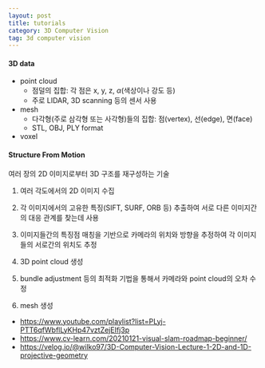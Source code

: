 ```yaml
---
layout: post
title: tutorials
category: 3D Computer Vision
tag: 3d computer vision
---
```



#### 3D data

- point cloud
    - 점덜의 집합: 각 점은 x, y, z, $\alpha$(색상이나 강도 등)
    - 주로 LIDAR, 3D scanning 등의 센서 사용
- mesh
    - 다각형(주로 삼각형 또는 사각형)들의 집합: 점(vertex), 선(edge), 면(face)
    - STL, OBJ, PLY format
- voxel


#### Structure From Motion

여러 장의 2D 이미지로부터 3D 구조를 재구성하는 기술

1. 여러 각도에서의 2D 이미지 수집

2. 각 이미지에서의 고유한 특징(SIFT, SURF, ORB 등) 추출하여 서로 다른 이미지간의 대응 관계를 찾는데 사용

3. 이미지들간의 특징점 매칭을 기반으로 카메라의 위치와 방향을 추정하여 각 이미지들의 서로간의 위치도 추정

4. 3D point cloud 생성

5. bundle adjustment 등의 최적화 기법을 통해서 카메라와 point cloud의 오차 수정

6. mesh 생성


- https://www.youtube.com/playlist?list=PLyj-PTT6qfWbflLyKHp47vztZejEIfj3p
- https://www.cv-learn.com/20210121-visual-slam-roadmap-beginner/
- https://velog.io/@wilko97/3D-Computer-Vision-Lecture-1-2D-and-1D-projective-geometry